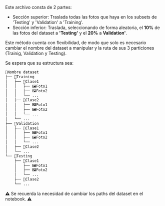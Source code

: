 Este archivo consta de 2 partes:

- Sección superior: Traslada todas las fotos que haya en los subsets de 'Testing' y 'Validation' a 'Training'.
- Sección inferior: Traslada, seleccionando de forma aleatoria, el **10%** de las fotos del dataset a **'Testing'** y el **20%** a **Validation'**.

Este método cuenta con flexibilidad, de modo que solo es necesario cambiar el nombre del dataset a manipular y la ruta de sus 3 particiones (Trainig, Validation y Testing).

Se espera que su estructura sea:

```bash
📂Nombre dataset    
├── 📂Training
│   ├── 📂Clase1 
│   │   ├── 🖼️Foto1
│   │   ├── 🖼️Foto2
│   │   └── ...
│   ├── 📂Clase2   
│   │   ├── 🖼️Foto1
│   │   ├── 🖼️Foto2
│   │   └── ... 
│   └── ...
├── 📂Validation
│   ├── 📂Clase1 
│   │   ├── 🖼️Foto1
│   │   ├── 🖼️Foto2
│   │   └── ...         
│   ├── 📂Clase2         
│   └── ...
└── 📂Testing
    ├── 📂Clase1
    │   ├── 🖼️Foto1
    │   ├── 🖼️Foto2
    │   └── ...           
    ├── 📂Clase2         
    └── ...

```

⚠️ Se recuerda la necesidad de cambiar los paths del dataset en el notebook. ⚠️